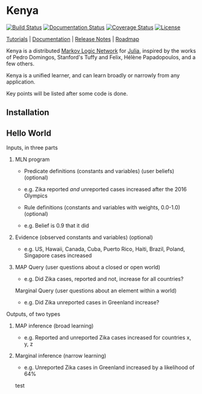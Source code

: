 # Kenya

[![Build Status](https://travis-ci.org/hpoit/Kenya.jl.svg?branch=master)](https://travis-ci.org/hpoit/Kenya.jl)
[![Documentation Status](https://readthedocs.org/projects/kenyajl/badge/?version=latest)](http://kenyajl.readthedocs.org/)
[![Coverage Status](https://img.shields.io/coveralls/hpoit/Kenya.jl.svg?style=flat)](https://coveralls.io/r/hpoit/Kenya.jl?branch=master)
[![License](http://img.shields.io/badge/license-MIT-brightgreen.svg?style=flat)](LICENSE.md)

[Tutorials](http://kenyajl.readthedocs.org/en/latest/#tutorials) | [Documentation](http://kenyajl.readthedocs.org/) | [Release Notes](NEWS.md) | [Roadmap](https://github.com/hpoit/Kenya.jl/issues/1)

Kenya is a distributed [Markov Logic Network](https://en.wikipedia.org/wiki/Markov_logic_network) for [Julia](http://julialang.org/), inspired by the works of Pedro Domingos, Stanford's Tuffy and Felix, Hélène Papadopoulos, and a few others.

Kenya is a unified learner, and can learn broadly or narrowly from any application.

Key points will be listed after some code is done.

## Installation

## Hello World

Inputs, in three parts

1. MLN program
   * Predicate definitions (constants and variables) (user beliefs) (optional)
   * e.g. Zika reported *and* unreported cases increased after the 2016 Olympics

   * Rule definitions (constants and variables with weights, 0.0-1.0) (optional)
   * e.g. Belief is 0.9 that it did

2. Evidence (observed constants and variables) (optional)
   * e.g. US, Hawaii, Canada, Cuba, Puerto Rico, Haiti, Brazil, Poland, Singapore cases increased

3. MAP Query (user questions about a closed or open world)
   * e.g. Did Zika cases, reported and not, increase for all countries?

   Marginal Query (user questions about an element within a world)
   * e.g. Did Zika unreported cases in Greenland increase?

Outputs, of two types

1. MAP inference (broad learning)
   * e.g. Reported and unreported Zika cases increased for countries x, y, z

2. Marginal inference (narrow learning)
   * e.g. Unreported Zika cases in Greenland increased by a likelihood of 64%

   test
